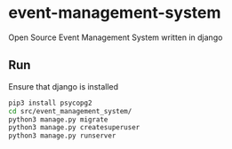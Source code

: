 # event-management-system
Open Source Event Management System written in django

## Run
Ensure that django is installed
```bash
pip3 install psycopg2
cd src/event_management_system/
python3 manage.py migrate
python3 manage.py createsuperuser
python3 manage.py runserver
```
